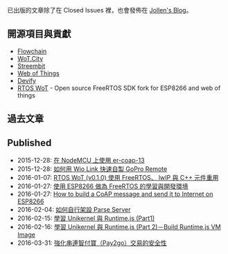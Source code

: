 已出版的文章除了在 Closed Issues 裡，也會發佈在 [Jollen's Blog](http://jollen.org/blog)。

## 開源項目與貢獻

* [Flowchain](https://github.com/flowchain)
* [WoT.City](https://github.com/wotcity)
* [Streembit](https://github.com/streembit)
* [Web of Things](https://github.com/w3c/web-of-things-framework)
* [Devify](https://github.com/DevifyPlatform)
* [RTOS WoT](https://github.com/jollen/rtos-wot) - Open source FreeRTOS SDK fork for ESP8266 and web of things

## 過去文章


## Published

* 2015-12-28: [在 NodeMCU 上使用 er-coap-13](https://github.com/jollen/blog/issues/1)
* 2015-12-28: [如何用 Wio Link 快速自製 GoPro Remote](https://github.com/jollen/blog/issues/6)
* 2016-01-07: [RTOS WoT (v0.1.0) 使用 FreeRTOS、 lwIP 與 C++ 元件重用](https://github.com/jollen/blog/issues/7)
* 2016-01-27: [使用 ESP8266 做為 FreeRTOS 的學習與開發環境](https://github.com/jollen/blog/issues/8)
* 2016-01-27: [How to build a CoAP message and send it to Internet on ESP8266](https://github.com/jollen/blog/issues/2)
* 2016-02-04: [如何自行架設 Parse Server](https://github.com/jollen/blog/issues/10)
* 2016-02-15: [學習 Unikernel 與 Runtime.js (Part1)](https://github.com/jollen/blog/issues/12)
* 2016-02-16: [學習 Unikernel 與 Runtime.js (Part 2)－Build Runtime.js VM Image](https://github.com/jollen/blog/issues/13)
* 2016-03-31: [強化串連智付寶（Pay2go）交易的安全性](https://github.com/jollen/blog/issues/18)

